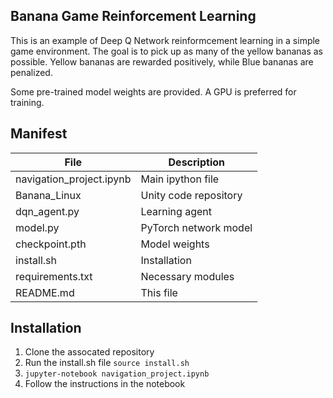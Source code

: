 ## Banana Game Reinforcement Learning

This is an example of Deep Q Network reinformcement learning in a simple game environment.
The goal is to pick up as many of the yellow bananas as possible. 
Yellow bananas are rewarded positively, while Blue bananas are penalized.

Some pre-trained model weights are provided. A GPU is preferred for training.


## Manifest


File | Description
------------------|-------------------
navigation_project.ipynb | Main ipython file
Banana_Linux | Unity code repository
dqn_agent.py | Learning agent
model.py | PyTorch network model
checkpoint.pth | Model weights
install.sh | Installation
requirements.txt | Necessary modules
README.md | This file


## Installation

1. Clone the assocated repository
2. Run the install.sh file `source install.sh`
3. `jupyter-notebook navigation_project.ipynb`
4. Follow the instructions in the notebook 








